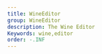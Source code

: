 ```yaml
---
title: WineEditor
group: WineEditor
description: The Wine Editor
Keywords: wine,editor
order: -.INF
---
```


